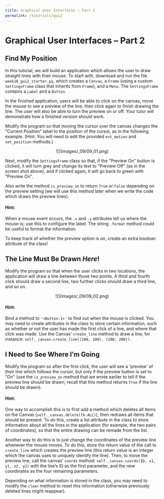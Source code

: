 ```yaml
---
title: Graphical User Interfaces – Part 2
permalink: /tutorials/gui2
---
```


# Graphical User Interfaces – Part 2
## Find My Position

In this tutorial, we will build an application which allows the user to draw straight lines with their mouse. To start with, download and run the file `week10_gui2_starter.py`, which creates a `Canvas`, a `Frame` (using a custom `SettingsFrame` class that inherits from `Frame`), and a `Menu`. The `SettingsFrame` contains a `Label` and a `Button`. 

In the finished application, users will be able to click on the canvas, move the mouse to see a preview of the line, then click again to finish drawing the line. The user will also be able to turn the preview on or off. Your tutor will demonstrate how a finished version should work. 

Modify the program so that moving the cursor over the canvas changes the "Current Position" label to the position of the cursor, as in the following example. (Hint: You will need to edit the provided `evt_motion` and `set_position` methods.) 

<div style="text-align:center">
![](images/_09/09_01.png)
</div>

Next, modify the `SettingsFrame` class so that, if the "Preview On" button is clicked, it will turn grey and change its text to "Preview Off" (as in the screen shot above), and if clicked again, it will go back to green with "Preview On". 

Also write the method `is_preview_on` to return `True` or `False` depending on the preview setting (we will use this method later when we write the code which draws the preview lines). 

<div class="important">

#### Hint:
When a mouse event occurs, the `.x` and `.y` attributes tell us where the mouse is; use this to configure the label. The string `.format` method could be useful to format the information.

To keep track of whether the preview option is on, create an extra boolean attribute of the class!
</div>

## The Line Must Be Drawn *Here*!
Modify the program so that when the user clicks in two locations, the application will draw a line between those two points. A third and fourth click should draw a second line, two further clicks should draw a third line, and so on.
<div style="text-align:center">
![](images/_09/09_02.png)
</div>

<div class="important">

#### Hint:
Bind a method to `'<Button-1>'` to find out when the mouse is clicked. You may need to create attributes in the class to store certain information, such as whether or not the user has made the first click of a line, and where that click was made. 
Use the Canvas’ `create_line` method to draw a line, for instance:
	`self._canvas.create_line((100, 100), (200, 200)). `
</div>

## I Need to See Where I’m Going
Modify the program so after the first click, the user will see a 'preview' of their line which follows the cursor, but only if the preview button is set to "On" (use the `is_preview_on` method that we wrote earlier to tell if the preview line should be drawn; recall that this method returns `True` if the line should be drawn). 

<div class="important">

#### Hint:
One way to accomplish this is to first add a method which deletes all items on the Canvas (`self._canvas.delete(tk.ALL)`), then redraws all items that should be present. To do this, create a list attribute in the class to store information about all the lines in the application (for example, the two pairs of coordinates), so that the entire drawing can be remade from the list.

Another way to do this is to just change the coordinates of the preview line whenever the mouse moves. To do this, store the return value of the call to `create_line` which creates the preview line (this return value is an integer which the canvas uses to uniquely identify the line). Then, to move the preview line, call the canvas’ `coords` method: `self._canvas.coords(ID, x1, y1, x2, y2)` with the line’s ID as the first parameter, and the new coordinates as the four remaining parameters.

Depending on what information is stored in the class, you may need to modify the `clear` method to reset this information (otherwise previously deleted lines might reappear).
</div>